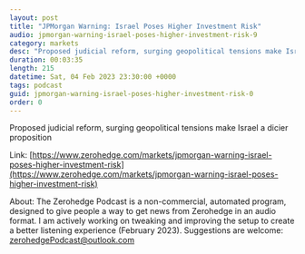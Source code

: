 ```yaml
---
layout: post
title: "JPMorgan Warning: Israel Poses Higher Investment Risk"
audio: jpmorgan-warning-israel-poses-higher-investment-risk-9
category: markets
desc: "Proposed judicial reform, surging geopolitical tensions make Israel a dicier proposition"
duration: 00:03:35
length: 215
datetime: Sat, 04 Feb 2023 23:30:00 +0000
tags: podcast
guid: jpmorgan-warning-israel-poses-higher-investment-risk-0
order: 0
---
```

Proposed judicial reform, surging geopolitical tensions make Israel a dicier proposition

Link: [https://www.zerohedge.com/markets/jpmorgan-warning-israel-poses-higher-investment-risk](https://www.zerohedge.com/markets/jpmorgan-warning-israel-poses-higher-investment-risk)

About: The Zerohedge Podcast is a non-commercial, automated program, designed to give people a way to get news from Zerohedge in an audio format.  I am actively working on tweaking and improving the setup to create a better listening experience (February 2023).  Suggestions are welcome: [zerohedgePodcast@outlook.com](mailto:zerohedgePodcast@outlook.com)